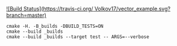 [![Build Status](https://travis-ci.org/ Volkov17/vector_example.svg?branch=master)](https://travis-ci.org/Volkov17/vector_example)

```
cmake -H. -B_builds -DBUILD_TESTS=ON
cmake --build _builds
cmake --build _builds --target test -- ARGS=--verbose
```
